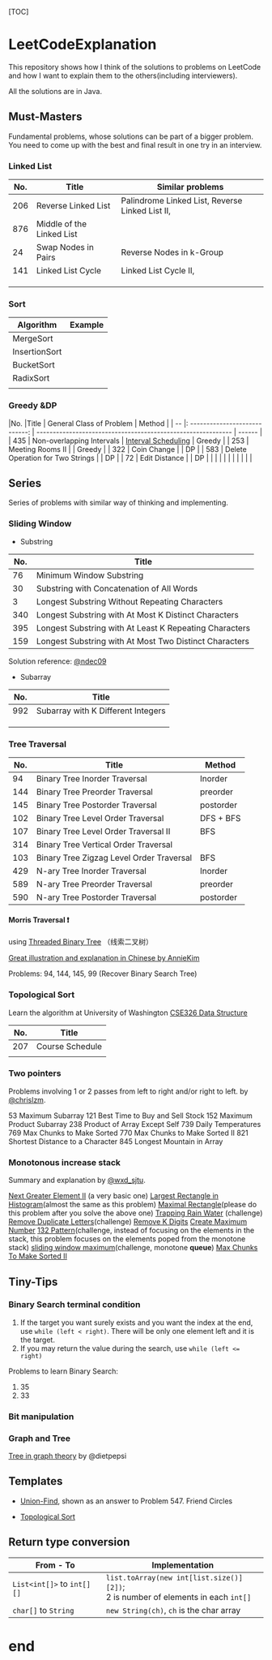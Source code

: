 [TOC]

# LeetCodeExplanation

This repository shows how I think of the solutions to problems on LeetCode and how I want to explain them to the others(including interviewers). 

All the solutions are in Java.

## Must-Masters

Fundamental problems, whose solutions can be part of a bigger problem. You need to come up with the best and final result in one try in an interview.

### Linked List

| No.  | Title                     | Similar problems                                |
| ---- | ------------------------- | ----------------------------------------------- |
| 206  | Reverse Linked List       | Palindrome Linked List, Reverse Linked List II, |
| 876  | Middle of the Linked List |                                                 |
| 24   | Swap Nodes in Pairs       | Reverse Nodes in k-Group                        |
| 141  | Linked List Cycle         | Linked List Cycle II,                           |
|      |                           |                                                 |
|      |                           |                                                 |
|      |                           |                                                 |

### Sort

| Algorithm     | Example |
| ------------- | ------- |
| MergeSort     |         |
| InsertionSort |         |
| BucketSort    |         |
| RadixSort     |         |
|               |         |

### Greedy &DP

|No. |Title               | General Class of Problem                                     | Method |
| -- |: ----------------------------: | ------------------------------------------------------------ | ------ |
| 435 | Non-overlapping Intervals | [Interval Scheduling](<https://en.wikipedia.org/wiki/Interval_scheduling>) | Greedy |
| 253 | Meeting Rooms II          |                                                              | Greedy |
| 322 | Coin Change               |                                                              | DP     |
| 583 | Delete Operation for Two Strings | | DP |
| 72 | Edit Distance | | DP |
|  |  | |  |
|  |  | |  |

## Series

Series of problems with similar way of thinking and implementing.

### Sliding Window

* Substring

| No.  | Title                                                  |
| ---- | ------------------------------------------------------ |
| 76   | Minimum Window Substring                               |
| 30   | Substring with Concatenation of All Words              |
| 3    | Longest Substring Without Repeating Characters         |
| 340  | Longest Substring with At Most K Distinct Characters   |
| 395  | Longest Substring with At Least K Repeating Characters |
| 159  | Longest Substring with At Most Two Distinct Characters |

Solution reference​:​ [@ndec09](<https://leetcode.com/problems/minimum-window-substring/discuss/26808/Here-is-a-10-line-template-that-can-solve-most-'substring'-problems>)

* Subarray

| No.  | Title                              |
| ---- | ---------------------------------- |
| 992  | Subarray with K Different Integers |
|      |                                    |
|      |                                    |
|      |                                    |



### Tree Traversal

| No.  | Title    | Method  |
| ---- | --------------------------------- | --------- |
| 94   | Binary Tree Inorder Traversal     | Inorder   |
| 144  | Binary Tree Preorder Traversal    | preorder  |
| 145  | Binary Tree Postorder Traversal   | postorder |
| 102  | Binary Tree Level Order Traversal | DFS + BFS |
| 107 | Binary Tree Level Order Traversal II | BFS |
| 314 | Binary Tree Vertical Order Traversal |  |
| 103 | Binary Tree Zigzag Level Order Traversal | BFS |
| 429   | N-ary Tree Inorder Traversal     | Inorder   |
| 589  | N-ary Tree Preorder Traversal    | preorder  |
| 590  | N-ary Tree Postorder Traversal   | postorder |

#### Morris Traversal :exclamation:

using [Threaded Binary Tree](https://en.wikipedia.org/wiki/Threaded_binary_tree) （线索二叉树）

[Great illustration and explanation in Chinese by AnnieKim](<https://www.cnblogs.com/AnnieKim/archive/2013/06/15/morristraversal.html>)

Problems: 94, 144, 145, 99 (Recover Binary Search Tree)

### Topological Sort

Learn the algorithm at University of Washington [CSE326 Data Structure](<https://courses.cs.washington.edu/courses/cse326/03wi/lectures/RaoLect20.pdf>)

| No.  | Title           |
| ---- | --------------- |
| 207  | Course Schedule |
|      |                 |

### Two pointers

Problems involving 1 or 2 passes from left to right and/or right to left. by [@chrislzm](<https://leetcode.com/problems/longest-mountain-in-array/discuss/135593/C%2B%2BJavaPython-1-pass-and-O(1)-space>).

53 Maximum Subarray
121 Best Time to Buy and Sell Stock
152 Maximum Product Subarray
238 Product of Array Except Self
739 Daily Temperatures
769 Max Chunks to Make Sorted
770 Max Chunks to Make Sorted II
821 Shortest Distance to a Character
845 Longest Mountain in Array

### Monotonous increase  stack

Summary and explanation by [@wxd_sjtu](<https://leetcode.com/problems/sum-of-subarray-minimums/discuss/178876/stack-solution-with-very-detailed-explanation-step-by-step>).

[Next Greater Element II](https://leetcode.com/problems/Next-Greater-Element-II/description/) (a very basic one)
[Largest Rectangle in Histogram](https://leetcode.com/problems/Largest-Rectangle-in-Histogram/description/)(almost the same as this problem)
[Maximal Rectangle](https://leetcode.com/problems/Maximal-Rectangle/description/)(please do this problem after you solve the above one)
[Trapping Rain Water](https://leetcode.com/problems/Trapping-Rain-Water/description/) (challenge)
[Remove Duplicate Letters](https://leetcode.com/problems/remove-duplicate-letters/description/)(challenge)
[Remove K Digits](https://leetcode.com/problems/remove-k-digits/description/)
[Create Maximum Number](https://leetcode.com/problems/create-maximum-number/description/)
[132 Pattern](https://leetcode.com/problems/132-pattern/description/)(challenge, instead of focusing on the elements in the stack, this problem focuses on the elements poped from the monotone stack)
[sliding window maximum](https://leetcode.com/problems/sliding-window-maximum/description/)(challenge, monotone **queue**)
[Max Chunks To Make Sorted II](https://leetcode.com/problems/Max-Chunks-To-Make-Sorted-II/description/)


## Tiny-Tips

### Binary Search terminal condition

1. If the target you want surely exists and you want the index at the end, use `while (left < right)`. There will be only one element left and it is the target.
2. If you may return the value during the search, use `while (left <= right)`

Problems to learn Binary Search: 

1. 35
2. 33

### Bit manipulation

### Graph and Tree

[Tree in graph theory](<https://leetcode.com/problems/minimum-height-trees/discuss/76055/Share-some-thoughts>) by @dietpepsi



## Templates

* [Union-Find]([template]Union-Find.java), shown as an answer to Problem 547. Friend Circles

* [Topological Sort]([template][template]Topological-Sort)

## Return type conversion

| From - To                  | Implementation                                               |
| -------------------------- | ------------------------------------------------------------ |
| `List<int[]>` to `int[][]` | `list.toArray(new int[list.size()][2])`; <br />2 is number of elements in each `int[]` |
| `char[]` to `String`       | `new String(ch)`, `ch` is the char array                     |







# end

